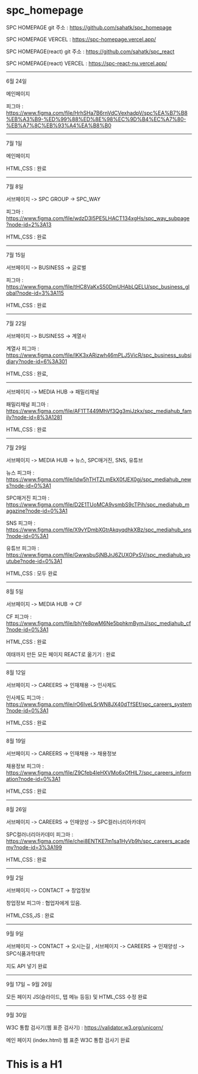 # spc_homepage




SPC HOMEPAGE git 주소 : https://github.com/sahatk/spc_homepage  <br/>



SPC HOMEPAGE VERCEL : https://spc-homepage.vercel.app/   



SPC HOMEPAGE(react) git 주소 : https://github.com/sahatk/spc_react



SPC HOMEPAGE(react) VERCEL : https://spc-react-nu.vercel.app/  

<hr/>

6월 24일 

메인페이지 

피그마 : https://www.figma.com/file/HrhSHa7B6rnVdCVexhadpV/spc%EA%B7%B8%EB%A3%B9-%ED%99%88%ED%8E%98%EC%9D%B4%EC%A7%80-%EB%A7%8C%EB%93%A4%EA%B8%B0


<hr/>

7월 1일 

메인페이지 

HTML,CSS : 완료

<hr/>

7월 8일 

서브페이지 -> SPC GROUP -> SPC_WAY

피그마 : https://www.figma.com/file/wdzD3l5PE5LHACT134xgHs/spc_way_subpage?node-id=2%3A13

HTML,CSS : 완료

<hr/>

7월 15일 

서브페이지 -> BUSINESS -> 글로벌

피그마 : https://www.figma.com/file/tHC8VaKxS50DmUHAbLQELU/spc_business_global?node-id=3%3A115

HTML,CSS : 완료

<hr/>

7월 22일 

서브페이지 -> BUSINESS -> 계열사

계열사 피그마 : https://www.figma.com/file/IKK3xARizwh46mPLJ5VicR/spc_business_subsidiary?node-id=6%3A301

HTML,CSS : 완료,

<hr/>

서브페이지 -> MEDIA HUB -> 패밀리채널

패밀리채널 피그마 : https://www.figma.com/file/AF1TT449MhVf3Qg3miJzkx/spc_mediahub_family?node-id=8%3A1281

HTML,CSS : 완료

<hr/>

7월 29일 

서브페이지 -> MEDIA HUB -> 뉴스, SPC매거진, SNS, 유튜브

뉴스 피그마 : https://www.figma.com/file/Idw5hTHTZLmEkX0fJEX0gj/spc_mediahub_news?node-id=0%3A1

SPC매거진 피그마 : https://www.figma.com/file/D2E1TUoMCA9vsmbS9cTPih/spc_mediahub_magazine?node-id=0%3A1

SNS 피그마 : https://www.figma.com/file/X9vYDmbXGtrAkqyqdhkXBz/spc_mediahub_sns?node-id=0%3A1

유튜브 피그마 : https://www.figma.com/file/GwwsbuSjNBJrJ6ZUXOPxSV/spc_mediahub_youtube?node-id=0%3A1

HTML,CSS : 모두 완료

<hr/>

8월 5일 

서브페이지 -> MEDIA HUB -> CF

CF 피그마 : https://www.figma.com/file/bhjYe8pwM6Ne5bphkmBymJ/spc_mediahub_cf?node-id=0%3A1

HTML,CSS : 완료

여태까지 만든 모든 페이지 REACT로 옮기기 : 완료

<hr/>

8월 12일

서브페이지 -> CAREERS -> 인재채용 -> 인사제도

인사제도 피그마 : https://www.figma.com/file/rO6IveLSrWN8JX40dTfSEf/spc_careers_system?node-id=0%3A1

HTML,CSS : 완료

<hr/>

8월 19일 

서브페이지 -> CAREERS -> 인재채용 -> 채용정보

채용정보 피그마 : https://www.figma.com/file/Z9Cfeb4leHXVMo6xOfHlL7/spc_careers_information?node-id=0%3A1

HTML,CSS : 완료

<hr/>

8월 26일 

서브페이지 -> CAREERS -> 인재양성 -> SPC컬러너리아카데미

SPC컬러너리아카데미 피그마 : https://www.figma.com/file/chei8ENTKE7m1sa1HyVb9h/spc_careers_academy?node-id=3%3A199

HTML,CSS : 완료

<hr/>

9월 2일 

서브페이지 -> CONTACT -> 창업정보

창업정보 피그마 : 협업자에게 있음.

HTML,CSS,JS : 완료

<hr/>

9월 9일

서브페이지 -> CONTACT -> 오시는길 , 서브페이지 -> CAREERS -> 인재양성 -> SPC식품과학대학

지도 API 넣기 완료

<hr/>

9월 17일 ~ 9월 26일

모든 페이지 JS(슬라이드, 탭 메뉴 등등) 및 HTML,CSS 수정 완료

<hr/>

9월 30일

W3C 통합 검사기(웹 표준 검사기) : https://validator.w3.org/unicorn/

메인 페이지 (index.html) 웹 표준 W3C 통합 검사기 완료


# This is a H1

